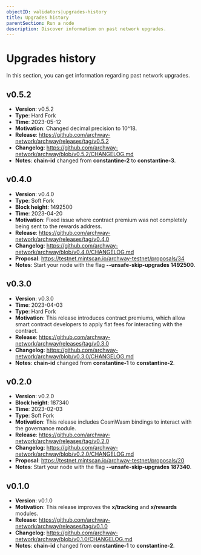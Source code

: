 ```yaml
---
objectID: validators|upgrades-history
title: Upgrades history
parentSection: Run a node
description: Discover information on past network upgrades.
---
```



# Upgrades history

In this section, you can get information regarding past network upgrades.


## v0.5.2


- **Version**: v0.5.2
- **Type**: Hard Fork
- **Time**: 2023-05-12
- **Motivation**: Changed decimal precision to 10^18.
- **Release**: https://github.com/archway-network/archway/releases/tag/v0.5.2
- **Changelog**: https://github.com/archway-network/archway/blob/v0.5.2/CHANGELOG.md
- **Notes**: **chain-id** changed from **constantine-2** to **constantine-3**.


## v0.4.0


- **Version**: v0.4.0
- **Type**: Soft Fork
- **Block height**: 1492500
- **Time**: 2023-04-20
- **Motivation**: Fixed issue where contract premium was not completely being sent to the rewards address.
- **Release**: https://github.com/archway-network/archway/releases/tag/v0.4.0
- **Changelog**: https://github.com/archway-network/archway/blob/v0.4.0/CHANGELOG.md
- **Proposal**: https://testnet.mintscan.io/archway-testnet/proposals/34
- **Notes**: Start your node with the flag **--unsafe-skip-upgrades 1492500**.



## v0.3.0

- **Version**: v0.3.0
- **Time**: 2023-04-03 
- **Type**: Hard Fork
- **Motivation**: This release introduces contract premiums, which allow smart contract developers to apply flat fees for interacting with the contract.
- **Release**: https://github.com/archway-network/archway/releases/tag/v0.3.0
- **Changelog**: https://github.com/archway-network/archway/blob/v0.3.0/CHANGELOG.md
- **Notes**: **chain-id** changed from **constantine-1** to **constantine-2**.


## v0.2.0

- **Version**: v0.2.0
- **Block height**: 187340
- **Time**: 2023-02-03
- **Type**: Soft Fork
- **Motivation**: This release includes CosmWasm bindings to interact with the governance module.
- **Release**: https://github.com/archway-network/archway/releases/tag/v0.2.0
- **Changelog**: https://github.com/archway-network/archway/blob/v0.2.0/CHANGELOG.md
- **Proposal**: https://testnet.mintscan.io/archway-testnet/proposals/20
- **Notes**: Start your node with the flag **--unsafe-skip-upgrades 187340**.


## v0.1.0

- **Version**: v0.1.0
- **Motivation**: This release improves the **x/tracking** and **x/rewards** modules.
- **Release**: https://github.com/archway-network/archway/releases/tag/v0.1.0
- **Changelog**: https://github.com/archway-network/archway/blob/v0.1.0/CHANGELOG.md
- **Notes**: **chain-id** changed from **constantine-1** to **constantine-2**.



